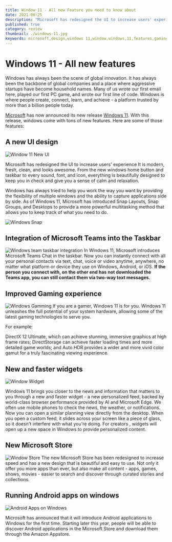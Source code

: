 ```yaml
---
title: Window 11 - All new Feature you need to know about
date: 2021-06-25
description: "Microsoft has redesigned the UI to increase users' experience of windows 11.From the new windows home button and taskbar to every sound, font, and icon, everything is beautifully designed to keep you in check and give you a sense of calm and relaxation."
published: true
category: review
thumbnail: ./windows-11.jpg
keywords: microsoft,design,windows 11,window,windows,11,features,gaming,UI,user,experience,widget,store,android,app
---
```


# Windows 11 - All new features

Windows has always been the scene of global innovation. It has always been the backbone of global companies and a place where aggressive startups have become household names. Many of us wrote our first email here, played our first PC game, and wrote our first line of code. Windows is where people create, connect, learn, and achieve - a platform trusted by more than a billion people today.

[Microsoft](https://www.microsoft.com/en-in) has now announced its new release [Windows 11](https://www.microsoft.com/en-us/windows/windows-11). With this release, windows come with tons of new features. Here are some of those features:

## A new UI design

![Window 11 New UI](./windows-11-new-ui.webp)

Microsoft has redesigned the UI to increase users' experience It is modern, fresh, clean, and looks awesome. From the new windows home button and taskbar to every sound, font, and icon, everything is beautifully designed to keep you in check and give you a sense of calm and relaxation.

Windows has always tried to help you work the way you want by providing the flexibility of multiple windows and the ability to capture applications side by side. As of Windows 11, Microsoft has introduced Snap Layouts, Snap Groups, and Desktops to provide a more powerful multitasking method that allows you to keep track of what you need to do.

![Windows Snap ](./window-snap.webp)

## Integration of Microsoft Teams into the Taskbar

![Windows team taskbar integration](./windows-11-new-ui.webp)
In Windows 11, Microsoft introduces Microsoft Teams Chat in the taskbar. Now you can instantly connect with all your personal contacts via text, chat, voice or video anytime, anywhere, no matter what platform or device they use on Windows, Android, or iOS. **If the person you connect with, on the other end has not downloaded the Teams app, you can still contact them via two-way text messages.**

## Improved Gaming experience

![Windows Gamming](./windows-gaming.webp)
If you are a gamer, Windows 11 is for you. Windows 11 unleashes the full potential of your system hardware, allowing some of the latest gaming technologies to serve you.

For example:

DirectX 12 Ultimate, which can achieve stunning, immersive graphics at high frame rates; DirectStorage can achieve faster loading times and more detailed game worlds; and Auto HDR provides a wider and more vivid color gamut for a truly fascinating viewing experience.

## New and faster widgets

![Window Widget](./window-widget.webp)

Windows 11 brings you closer to the news and information that matters to you through a new and faster widget - a new personalized feed, backed by world-class browser performance provided by AI and Microsoft Edge. We often use mobile phones to check the news, the weather, or notifications. Now you can open a similar planning view directly from the desktop. When you open a custom feed, it slides across your screen like a piece of glass, so it doesn't interfere with what you're doing. For creators , widgets will open up a new space in Windows to provide personalized content.

## New Microsoft Store

![Window Store](./window-store.webp)
The new Microsoft Store has been redesigned to increase speed and has a new design that is beautiful and easy to use. Not only it offer you more apps than ever, but also make all content - apps, games, shows, movies - easier to search and discover through curated stories and collections.

## Running Android apps on windows

![Android Apps on Windows](./windows-android-app.webp)

Microsoft has announced that it will introduce Android applications to Windows for the first time. Starting later this year, people will be able to discover Android applications in the Microsoft Store and download them through the Amazon Appstore.
